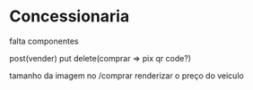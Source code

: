 # Concessionaria
falta 
componentes

post(vender) put delete(comprar => pix qr code?)


tamanho da imagem no /comprar
renderizar o preço do veiculo
